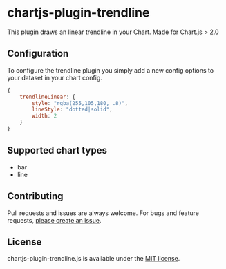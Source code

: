 # chartjs-plugin-trendline

This plugin draws an linear trendline in your Chart. Made for Chart.js > 2.0

## Configuration

To configure the trendline plugin you simply add a new config options to your dataset in your chart config.

```javascript
{
	trendlineLinear: {
		style: "rgba(255,105,180, .8)",
		lineStyle: "dotted|solid",
		width: 2
	}
}
```


## Supported chart types

* bar
* line

## Contributing

Pull requests and issues are always welcome.
For bugs and feature requests, [please create an issue](https://github.com/Makanz/chartjs-plugin-trendline/issues).

## License

chartjs-plugin-trendline.js is available under the [MIT license](http://opensource.org/licenses/MIT).
